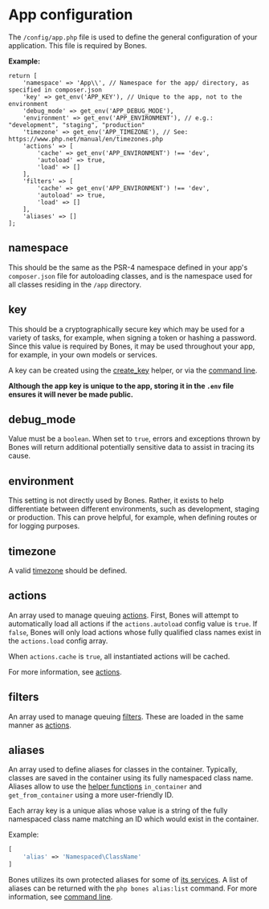 # App configuration

The `/config/app.php` file is used to define the general configuration of your application.
This file is required by Bones.

**Example:**

```
return [
    'namespace' => 'App\\', // Namespace for the app/ directory, as specified in composer.json
    'key' => get_env('APP_KEY'), // Unique to the app, not to the environment
    'debug_mode' => get_env('APP_DEBUG_MODE'),
    'environment' => get_env('APP_ENVIRONMENT'), // e.g.: "development", "staging", "production"
    'timezone' => get_env('APP_TIMEZONE'), // See: https://www.php.net/manual/en/timezones.php
    'actions' => [
        'cache' => get_env('APP_ENVIRONMENT') !== 'dev',
        'autoload' => true,
        'load' => []
    ],
    'filters' => [
        'cache' => get_env('APP_ENVIRONMENT') !== 'dev',
        'autoload' => true,
        'load' => []
    ],
    'aliases' => []
];
```

## namespace

This should be the same as the PSR-4 namespace defined in your app's `composer.json` file for autoloading classes, and is the namespace used for all classes residing in the `/app` directory.

## key

This should be a cryptographically secure key which may be used for a variety of tasks, for example, when signing a token or hashing a password.
Since this value is required by Bones, it may be used throughout your app, for example, in your own models or services.

A key can be created using the [create_key](helpers.md#create_key) helper, or via the [command line](libraries/cli.md).

**Although the app key is unique to the app, storing it in the `.env` file ensures it will never be made public.**

## debug_mode

Value must be a `boolean`. When set to `true`, errors and exceptions thrown by Bones will return additional potentially sensitive data to assist in tracing its cause.

## environment

This setting is not directly used by Bones. Rather, it exists to help differentiate between different environments, such as development, staging or production.
This can prove helpful, for example, when defining routes or for logging purposes.

## timezone

A valid [timezone](https://www.php.net/manual/en/timezones.php) should be defined.

## actions

An array used to manage queuing [actions](actions.md).
First, Bones will attempt to automatically load all actions if the `actions.autoload` config value is `true`.
If `false`, Bones will only load actions whose fully qualified class names exist in the `actions.load` config array.

When `actions.cache` is `true`, all instantiated actions will be cached.

For more information, see [actions](actions.md).

## filters

An array used to manage queuing [filters](filters.md).
These are loaded in the same manner as [actions](#actions).

## aliases

An array used to define aliases for classes in the container. Typically, classes are saved in the container using its
fully namespaced class name. Aliases allow to use the [helper functions](helpers.md) `in_container` and `get_from_container` 
using a more user-friendly ID.

Each array key is a unique alias whose value is a string of the fully namespaced class name matching an ID
which would exist in the container.

Example:

```php
[
    'alias' => 'Namespaced\ClassName'
]
```

Bones utilizes its own protected aliases for some of [its services](container.md).
A list of aliases can be returned with the `php bones alias:list` command.
For more information, see [command line](libraries/cli.md).